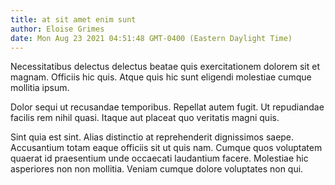 ```yaml
---
title: at sit amet enim sunt
author: Eloise Grimes
date: Mon Aug 23 2021 04:51:48 GMT-0400 (Eastern Daylight Time)
---
```

Necessitatibus delectus delectus beatae quis exercitationem dolorem sit et magnam. Officiis hic quis. Atque quis hic sunt eligendi molestiae cumque mollitia ipsum.

 Dolor sequi ut recusandae temporibus. Repellat autem fugit. Ut repudiandae facilis rem nihil quasi. Itaque aut placeat quo veritatis magni quis.

 Sint quia est sint. Alias distinctio at reprehenderit dignissimos saepe. Accusantium totam eaque officiis sit ut quis nam. Cumque quos voluptatem quaerat id praesentium unde occaecati laudantium facere. Molestiae hic asperiores non non mollitia. Veniam cumque dolore voluptates non qui.